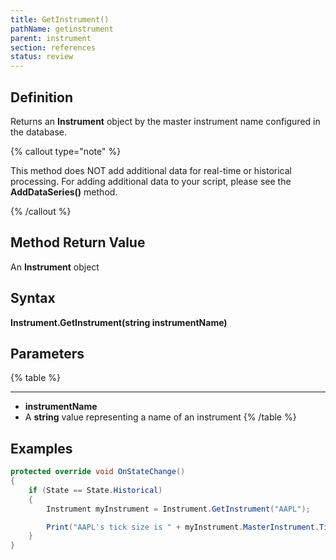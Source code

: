 ```yaml
---
title: GetInstrument()
pathName: getinstrument
parent: instrument
section: references
status: review
---
```


## Definition

Returns an **Instrument** object by the master instrument name configured in the database.

{% callout type="note" %}

This method does NOT add additional data for real-time or historical processing. For adding additional data to your script, please see the **AddDataSeries()** method.

{% /callout %}

## Method Return Value

An **Instrument** object

## Syntax

**Instrument.GetInstrument(string instrumentName)**

## Parameters

{% table %}

---

* **instrumentName**
* A **string** value representing a name of an instrument
{% /table %}

## Examples

```csharp
protected override void OnStateChange()
{
    if (State == State.Historical)
    {
        Instrument myInstrument = Instrument.GetInstrument("AAPL");

        Print("AAPL's tick size is " + myInstrument.MasterInstrument.TickSize.ToString());
    }
}
```
